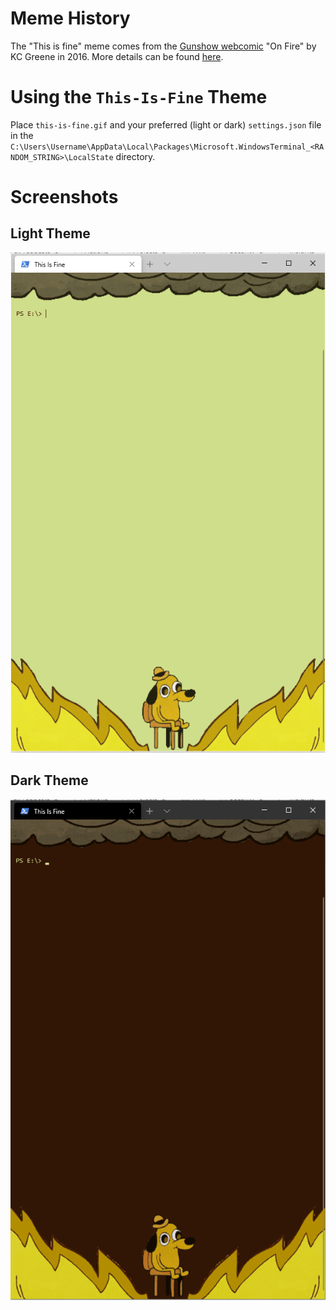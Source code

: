 # Meme History
The "This is fine" meme comes from the [Gunshow webcomic](http://gunshowcomic.com/648) "On Fire" by KC Greene in 2016.  More details can be found [here](https://www.theverge.com/2016/8/3/12368634/this-is-fine-dog-meme-update-sequel-kc-green).

# Using the `This-Is-Fine` Theme

Place `this-is-fine.gif` and your preferred (light or dark) `settings.json` file in the `C:\Users\Username\AppData\Local\Packages\Microsoft.WindowsTerminal_<RANDOM_STRING>\LocalState` directory.

# Screenshots
## Light Theme
![Light Theme](preview/Light_Theme.PNG)

## Dark Theme
![Dark Theme](preview/Dark_Theme.PNG)